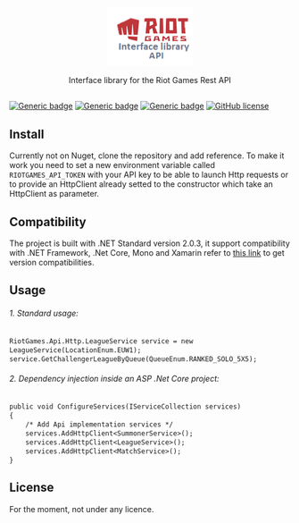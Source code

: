 <p align="center">
  <img src="Resources/logo_library.png">
</p>

<p align="center">Interface library for the Riot Games Rest API</p>

##
[![Generic badge](https://img.shields.io/badge/version-1.1-green.svg)](https://github.com/GoldenGuillaume/RiotGames)
[![Generic badge](https://img.shields.io/badge/runtime-.NET_Standard_2.0.3-blue.svg)](https://docs.microsoft.com/fr-fr/dotnet/standard/net-standard)
[![Generic badge](https://img.shields.io/badge/dependencies-up_to_date-green.svg)](https://github.com/GoldenGuillaume/RiotGames)
[![GitHub license](https://img.shields.io/github/license/GoldenGuillaume/RiotGames)](https://github.com/GoldenGuillaume/RiotGames)



## Install

Currently not on Nuget, clone the repository and add reference. To make it work you need to set a new environment variable called `RIOTGAMES_API_TOKEN` with your API key to be able to launch Http requests or to provide an HttpClient already
setted to the constructor which take an HttpClient as parameter.

## Compatibility

The project is built with .NET Standard version 2.0.3, it support compatibility with .NET Framework, .Net Core, Mono and Xamarin refer to [this link](https://docs.microsoft.com/fr-fr/dotnet/standard/net-standard)
to get version compatibilities.

## Usage


###### 1. Standard usage:

```CSharp
RiotGames.Api.Http.LeagueService service = new LeagueService(LocationEnum.EUW1);
service.GetChallengerLeagueByQueue(QueueEnum.RANKED_SOLO_5X5);
```

###### 2. Dependency injection inside an ASP .Net Core project:

```CSharp
public void ConfigureServices(IServiceCollection services)
{
    /* Add Api implementation services */
    services.AddHttpClient<SummonerService>();
    services.AddHttpClient<LeagueService>();
    services.AddHttpClient<MatchService>();
}
```

## License

For the moment, not under any licence.
